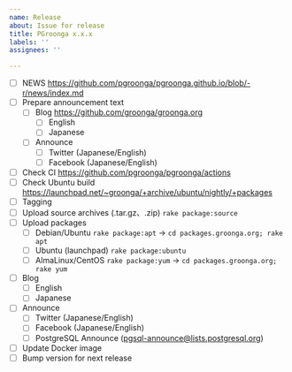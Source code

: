 ```yaml
---
name: Release
about: Issue for release
title: PGroonga x.x.x
labels: ''
assignees: ''

---
```


- [ ] NEWS https://github.com/pgroonga/pgroonga.github.io/blob/-r/news/index.md
- [ ] Prepare announcement text
  - [ ] Blog https://github.com/groonga/groonga.org
    - [ ] English
    - [ ] Japanese
  - [ ] Announce
    - [ ] Twitter (Japanese/English)
    - [ ] Facebook (Japanese/English)
- [ ] Check CI https://github.com/pgroonga/pgroonga/actions
- [ ] Check Ubuntu build https://launchpad.net/~groonga/+archive/ubuntu/nightly/+packages
- [ ] Tagging
- [ ] Upload source archives (.tar.gz、.zip) `rake package:source`
- [ ] Upload packages
  - [ ] Debian/Ubuntu `rake package:apt` -> `cd packages.groonga.org; rake apt`
  - [ ] Ubuntu (launchpad) `rake package:ubuntu`
  - [ ] AlmaLinux/CentOS `rake package:yum` -> `cd packages.groonga.org; rake yum`
- [ ] Blog
  - [ ] English
  - [ ] Japanese
- [ ] Announce
  - [ ] Twitter (Japanese/English)
  - [ ] Facebook (Japanese/English)
  - [ ] PostgreSQL Announce (pgsql-announce@lists.postgresql.org)
- [ ] Update Docker image
- [ ] Bump version for next release
